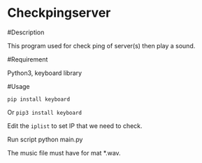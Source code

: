 # Checkpingserver

#Description

This program used for check ping of server(s) then play a sound.

#Requirement

Python3, keyboard library

#Usage

`pip install keyboard`

Or `pip3 install keyboard`

Edit the `iplist` to set IP that we need to check.

Run script python main.py

The music file must have for mat *.wav.